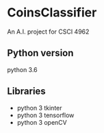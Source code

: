 # CoinsClassifier
An A.I. project for CSCI 4962

## Python version
  python 3.6

## Libraries
- python 3 tkinter
- python 3 tensorflow
- python 3 openCV
